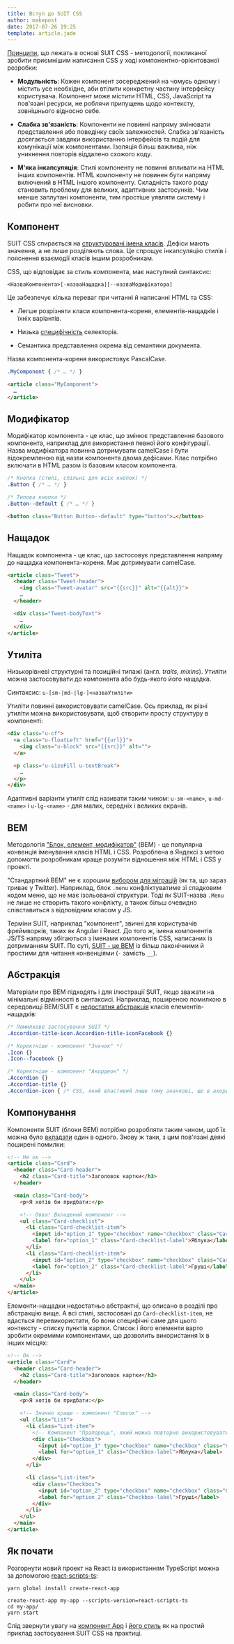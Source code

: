 ```yaml
---
title: Вступ до SUIT CSS
author: makepost
date: 2017-07-26 19:25
template: article.jade
---
```


[Принципи](https://github.com/suitcss/suit/blob/master/doc/design-principles.md), що лежать в основі SUIT CSS - методології, покликаної зробити приємнішим написання CSS у ході компонентно-орієнтованої розробки:

- **Модульність**: Кожен компонент зосереджений на чомусь одному і містить усе необхідне, аби втілити конкретну частину інтерфейсу користувача. Компонент може містити HTML, CSS, JavaScript та пов'язані ресурси, не роблячи припущень щодо контексту, зовнішнього відносно себе.

- **Слабка зв'язаність**: Компоненти не повинні напряму змінювати представлення або поведінку своїх залежностей. Слабка зв'язаність досягається завдяки використанню інтерфейсів та подій для комунікації між компонентами. Ізоляція більш важлива, ніж уникнення повторів віддалено схожого коду.

- **М'яка інкапсуляція**: Стилі компоненту не повинні впливати на HTML інших компонентів. HTML компоненту не повинен бути напряму включений в HTML іншого компоненту. Складність такого роду становить проблему для великих, адаптивних застосунків. Чим менше заплутані компоненти, тим простіше уявляти систему і робити про неї висновки.

## Компонент

SUIT CSS спирається на [структуровані імена класів](https://github.com/suitcss/suit/blob/master/doc/naming-conventions.md). Дефіси мають значення, а не лише розділяють слова. Це спрощує інкапсуляцію стилів і пояснення взаємодії класів іншим розробникам.

CSS, що відповідає за стиль компонента, має наступний синтаксис:

```
<НазваКомпонента>[-назваНащадка][--назваМодифікатора]
```

Це забезпечує кілька переваг при читанні й написанні HTML та CSS:

- Легше розрізняти класи компонента-кореня, елементів-нащадків і їхніх варіантів.

- Низька [специфічність](https://www.smashingmagazine.com/2007/07/css-specificity-things-you-should-know/) селекторів.

- Семантика представлення окрема від семантики документа.

Назва компонента-кореня використовує PascalCase.

```css
.MyComponent { /* … */ }
```

```html
<article class="MyComponent">
  …
</article>
```

## Модифікатор

Модифікатор компонента - це клас, що змінює представлення базового компонента, наприклад для використання певної його конфігурації. Назва модифікатора повинна дотримувати camelCase і бути відокремленою від назви компонента двома дефісами. Клас потрібно включати в HTML разом із базовим класом компонента.

```css
/* Кнопка (стилі, спільні для всіх кнопок) */
.Button { /* … */ }

/* Типова кнопка */
.Button--default { /* … */ }
```

```html
<button class="Button Button--default" type="button">…</button>
```

## Нащадок

Нащадок компонента - це клас, що застосовує представлення напряму до нащадка компонента-кореня. Має дотримувати camelCase.

```html
<article class="Tweet">
  <header class="Tweet-header">
    <img class="Tweet-avatar" src="{{src}}" alt="{{alt}}">
    …
  </header>

  <div class="Tweet-bodyText">
    …
  </div>
</article>
```

## Утиліта

Низькорівневі структурні та позиційні типажі (англ. *traits, mixins*). Утиліти можна застосовувати до компонента або будь-якого його нащадка.

Синтаксис: `u-[sm-|md-|lg-]<назваУтиліти>`

Утиліти повинні використовувати camelCase. Ось приклад, як різні утиліти можна використовувати, щоб створити просту структуру в компоненті:

```html
<div class="u-cf">
  <a class="u-floatLeft" href="{{url}}">
    <img class="u-block" src="{{src}}" alt="">
  </a>

  <p class="u-sizeFill u-textBreak">
    …
  </p>
</div>
```

Адаптивні варіанти утиліт слід називати таким чином: `u-sm-<name>`, `u-md-<name>` і `u-lg-<name>` - для малих, середніх і великих екранів.

## BEM

Методологія ["Блок, елемент, модифікатор"](https://css-tricks.com/bem-101/) (BEM) - це популярна конвенція іменування класів HTML і CSS. Розроблена в Яндексі з метою допомогти розробникам краще розуміти відношення між HTML і CSS у проекті.

"Стандартний BEM" не є хорошим [вибором для міграцій](https://github.com/suitcss/suit/issues/80#issuecomment-46094932) (як та, що зараз триває у Twitter). Наприклад, блок `.menu` конфліктуватиме зі спадковим кодом меню, що не має ізольованої структури. Тоді як SUIT-назва `.Menu` не лише не створить такого конфлікту, а також більш очевидно співставиться з відповідним класом у JS.

Терміни SUIT, наприклад "компонент", звичні для користувачів фреймворків, таких як Angular і React. До того ж, імена компонентів JS/TS напряму збігаються з іменами компонентів CSS, написаних із дотриманням SUIT. По суті, [SUIT - це BEM](https://www.reddit.com/r/Frontend/comments/40y9l3/bem_vs_advanced_selectors/cyyhmzz/) із більш лаконічними й простими для читання конвенціями (`-` замість `__`).

## Абстракція

Матеріали про BEM підходять і для ілюстрації SUIT, якщо зважати на мінімальні відмінності в синтаксисі. Наприклад, поширеною помилкою в середовищі BEM/SUIT є [недостатня абстракція](https://css-tricks.com/bem-101/#comment-1593627) класів елементів-нащадків:

```css
/* Помилкове застосування SUIT */
.Accordion-title-icon.Accordion-title-iconFacebook {}

/* Коректніше - компонент "Значок" */
.Icon {}
.Icon--facebook {}

/* Коректніше - компонент "Акордеон" */
.Accordion {}
.Accordion-title {}
.Accordion-icon { /* CSS, який властивий лише тому значкові, що в акордеоні */ }
```

## Компонування

Компоненти SUIT (блоки BEM) потрібно розробляти таким чином, щоб їх можна було [вкладати](https://www.smashingmagazine.com/2016/06/battling-bem-extended-edition-common-problems-and-how-to-avoid-them/#8-how-to-nest-components) один в одного. Знову ж таки, з цим пов'язані деякі поширені помилки:

```html
<!-- Не ок -->
<article class="Card">
  <header class="Card-header">
    <h2 class="Card-title">Заголовок картки</h3>
  </header>

  <main class="Card-body">
    <p>Я хотів би придбати:</p>

    <!-- Овва! Вкладений компонент -->
    <ul class="Card-checklist">
      <li class="Card-checklist-item">
        <input id="option_1" type="checkbox" name="checkbox" class="Card-checklist-input">
        <label for="option_1" class="Card-checklist-label">Яблука</label>
      </li>
      <li class="Card-checklist-item">
        <input id="option_2" type="checkbox" name="checkbox" class="Card-checklist-input">
        <label for="option_2" class="Card-checklist-label">Груші</label>
      </li>
    </ul>
  </main>
</article>
```

Елементи-нащадки недостатньо абстрактні, що описано в розділі про абстракцію вище. А всі стилі, застосовані до `Card-checklist-item`, не вдасться перевикористати, бо вони специфічні саме для цього контексту - списку пунктів картки. Список і його елементи варто зробити окремими компонентами, що дозволить використання їх в інших місцях:

```html
<!-- Ок -->
<article class="Card">
  <header class="Card-header">
    <h2 class="Card-title">Заголовок картки</h3>
  </header>

  <main class="Card-body">
    <p>Я хотів би придбати:</p>

    <!-- Значно краще - компонент "Список" -->
    <ul class="List">
      <li class="List-item">
        <!-- Компонент "Прапорець", який можна повторно використовувати -->
        <div class="Checkbox">
          <input id="option_1" type="checkbox" name="checkbox" class="Checkbox-input">
          <label for="option_1" class="Checkbox-label">Яблука</label>
        </div>
      </li>

      <li class="List-item">
        <div class="Checkbox">
          <input id="option_2" type="checkbox" name="checkbox" class="Checkbox-input">
          <label for="option_2" class="Checkbox-label">Груші</label>
        </div>
      </li>
    </ul>
  </main>
</article>
```

## Як почати

Розгорнути новий проект на React із використанням TypeScript можна за допомогою [react-scripts-ts](https://github.com/wmonk/create-react-app-typescript):

```
yarn global install create-react-app

create-react-app my-app --scripts-version=react-scripts-ts
cd my-app/
yarn start
```

Слід звернути увагу на [компонент App](https://github.com/wmonk/create-react-app-typescript/blob/master/packages/react-scripts/template/src/App.tsx) і [його стиль](https://github.com/wmonk/create-react-app-typescript/blob/master/packages/react-scripts/template/src/App.css) як на простий приклад застосування SUIT CSS на практиці.
